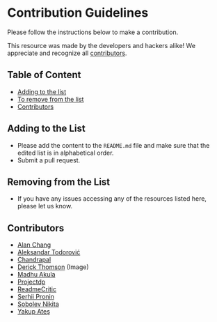 # Contribution Guidelines

Please follow the instructions below to make a contribution.

This resource was made by the developers and hackers alike! We appreciate and recognize all [contributors](#contributors).

## Table of Content

- [Adding to the list](#adding-to-the-list)
- [To remove from the list](#removing-from-the-list)
- [Contributors](#contributors)

## Adding to the List

- Please add the content to the `README.md` file and make sure that the edited list is in alphabetical order.
- Submit a pull request.

## Removing from the List

- If you have any issues accessing any of the resources listed here, please let us know.

## Contributors

- [Alan Chang](https://github.com/tcode2k16)
- [Aleksandar Todorović](https://github.com/aleksandar-todorovic)
- [Chandrapal](https://github.com/Chan9390)
- [Derick Thomson](https://www.facebook.com/derick.thomson) (Image)
- [Madhu Akula](https://www.github.com/madhuakula)
- [Projectdp](https://www.github.com/projectdp)
- [ReadmeCritic](https://github.com/ReadmeCritic)
- [Serhii Pronin](https://github.com/re-pronin)
- [Sobolev Nikita](https://github.com/sobolevn)
- [Yakup Ateş](https://github.com/y-ates)